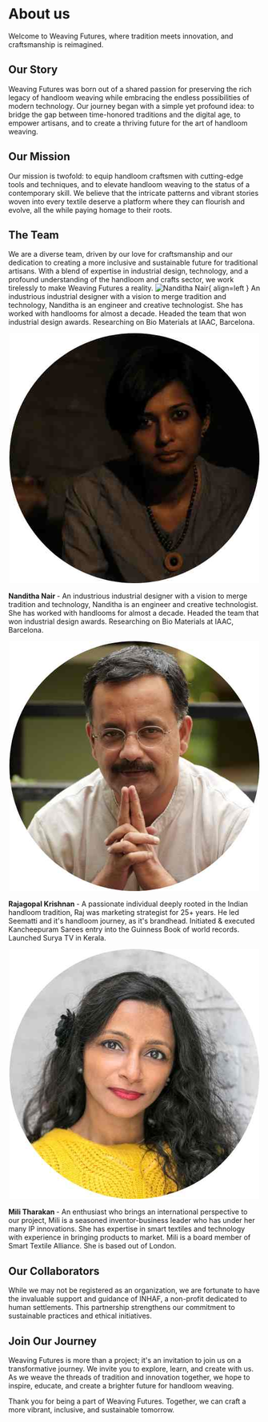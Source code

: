 # About us

Welcome to Weaving Futures, where tradition meets innovation, and craftsmanship is reimagined.

## Our Story

Weaving Futures was born out of a shared passion for preserving the rich legacy of handloom weaving while embracing the endless possibilities of modern technology. Our journey began with a simple yet profound idea: to bridge the gap between time-honored traditions and the digital age, to empower artisans, and to create a thriving future for the art of handloom weaving.

## Our Mission

Our mission is twofold: to equip handloom craftsmen with cutting-edge tools and techniques, and to elevate handloom weaving to the status of a contemporary skill. We believe that the intricate patterns and vibrant stories woven into every textile deserve a platform where they can flourish and evolve, all the while paying homage to their roots.

## The Team

We are a diverse team, driven by our love for craftsmanship and our dedication to creating a more inclusive and sustainable future for traditional artisans. With a blend of expertise in industrial design, technology, and a profound understanding of the handloom and crafts sector, we work tirelessly to make Weaving Futures a reality.
![Nanditha Nair]("../../images/about/nandu.jpg"){ align=left } An industrious industrial designer with a vision to merge tradition and technology, Nanditha is an engineer and creative technologist. She has worked with handlooms for almost a decade. Headed the team that won industrial design awards.  Researching on Bio Materials at IAAC, Barcelona.

<p align="center"><img alt="Nanditha" src="../../images/about/nandu.jpg" /></p><b>Nanditha Nair </b>- An industrious industrial designer with a vision to merge tradition and technology, Nanditha is an engineer and creative technologist. She has worked with handlooms for almost a decade. Headed the team that won industrial design awards.  Researching on Bio Materials at IAAC, Barcelona.
<p align="center"><img alt="Rajagopal" src="../../images/about/raj.jpg" /></p><b>Rajagopal Krishnan </b>- A passionate individual deeply rooted in the Indian handloom tradition, Raj was marketing strategist for 25+ years. He led Seematti and it's handloom journey, as it's brandhead. Initiated & executed Kancheepuram Sarees entry into the Guinness Book of world records. Launched Surya TV in Kerala.
<p align="center"><img alt="Mili" src="../../images/about/mili.jpg" /></p><b> Mili Tharakan </b> - An enthusiast who brings an international perspective to our project, Mili is a seasoned inventor-business leader who has under her many IP innovations. She has expertise in smart textiles and technology with experience in bringing products to market. Mili is a board member of Smart Textile Alliance. She is based out of London.

## Our Collaborators

While we may not be registered as an organization, we are fortunate to have the invaluable support and guidance of INHAF, a non-profit dedicated to human settlements. This partnership strengthens our commitment to sustainable practices and ethical initiatives.

## Join Our Journey

Weaving Futures is more than a project; it's an invitation to join us on a transformative journey. We invite you to explore, learn, and create with us. As we weave the threads of tradition and innovation together, we hope to inspire, educate, and create a brighter future for handloom weaving.

Thank you for being a part of Weaving Futures. Together, we can craft a more vibrant, inclusive, and sustainable tomorrow.
